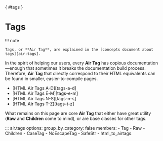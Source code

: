 [](){ #tags }

# Tags

!!! note

    Tags, or **Air Tag**, are explained in the [concepts document about tags][air-tags].


In the spirit of helping our users, every **Air Tag** has copious documentation—enough that sometimes it breaks the documentation build process. Therefore, **Air Tag** that directly correspond to their HTML equivalents can be found in smaller, easier-to-compile pages.


  - [HTML Air Tags A-D][tags-a-d]
  - [HTML Air Tags E-M][tags-e-m]
  - [HTML Air Tags N-S][tags-n-s]
  - [HTML Air Tags T-Z][tags-t-z]


What remains on this page are core **Air Tag** that either have great utility (**Raw** and **Children** come to mind), or are base classes for other tags.



::: air.tags
    options:
      group_by_category: false
      members:
        - Tag
        - Raw
        - Children
        - CaseTag
        - NoEscapeTag
        - SafeStr
        - html_to_airtags